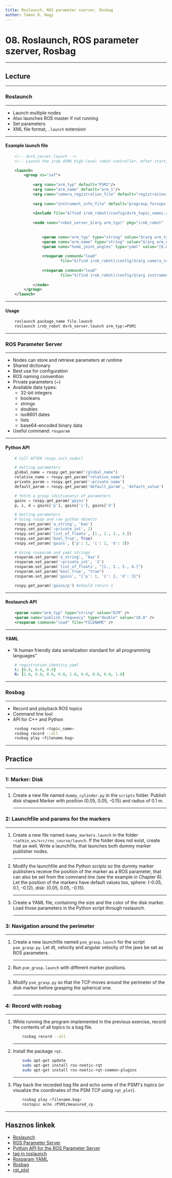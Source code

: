 ```yaml
---
title: Roslaunch, ROS parameter szerver, Rosbag
author: Tamas D. Nagy
---
```


# 08. Roslaunch, ROS parameter szerver, Rosbag

---


## Lecture



---

### Roslaunch

---

- Launch multiple nodes
- Also launches ROS master if not running
- Set parameters
- XML file format, `.launch` extension

---

#### Example launch file


```xml
    <!-- dvrk_server.launch -->
    <!-- Launch the irob dVRK high-level robot controller. After start, it will wait for irob_msgs/Robot actions -->

    <launch>
        <group ns="saf">
  
            <arg name="arm_typ" default="PSM2"/>
	        <arg name="arm_name" default="arm_1"/>
	        <arg name="camera_registration_file" default="registration_psm1.yaml"/>
		
	        <arg name="instrument_info_file" default="prograsp_forceps.yaml"/>
	
            <include file="$(find irob_robot)/config/dvrk_topic_names.xml" /> 
  	
	        <node name="robot_server_$(arg arm_typ)" pkg="irob_robot"  type="robot_server_dvrk"
	                                                                             output="screen">
  		
  	            <param name="arm_typ" type="string" value="$(arg arm_typ)" />
	            <param name="arm_name" type="string" value="$(arg arm_name)" />
                <param name="home_joint_angles" type="yaml" value="[0.0, 0.0, 0.0, 0.0, 0.0, 0.0]" />
				
	            <rosparam command="load" 
	                    file="$(find irob_robot)/config/$(arg camera_registration_file)"/>
				
	            <rosparam command="load" 
	                    file="$(find irob_robot)/config/$(arg instrument_info_file)"/>
				
	        </node>
        </group>
    </launch>
```

---

#### Usage


```bash
    roslaunch package_name file.launch
    roslaunch irob_robot dvrk_server.launch arm_typ:=PSM1
```

---

### ROS Parameter Server

---

- Nodes can store and retrieve parameters at runtime
- Shared dictionary
- Best use for configuration
- ROS naming convention
- Private parameters (~)
- Available data types:
    - 32-bit integers
    - booleans
    - strings
    - doubles
    - iso8601 dates
    - lists
    - base64-encoded binary data 
- Useful command: `rosparam`

---

#### Python API

```python
    # Call AFTER rospy.init_node()

    # Getting parameters
    global_name = rospy.get_param("/global_name")
    relative_name = rospy.get_param("relative_name")
    private_param = rospy.get_param('~private_name')
    default_param = rospy.get_param('default_param', 'default_value')

    # fetch a group (dictionary) of parameters
    gains = rospy.get_param('gains')
    p, i, d = gains['p'], gains['i'], gains['d']

    # Setting parameters
    # Using rospy and raw python objects
    rospy.set_param('a_string', 'baz')
    rospy.set_param('~private_int', 2)
    rospy.set_param('list_of_floats', [1., 2., 3., 4.])
    rospy.set_param('bool_True', True)
    rospy.set_param('gains', {'p': 1, 'i': 2, 'd': 3})

    # Using rosparam and yaml strings
    rosparam.set_param('a_string', 'baz')
    rosparam.set_param('~private_int', '2')
    rosparam.set_param('list_of_floats', "[1., 2., 3., 4.]")
    rosparam.set_param('bool_True', "true")
    rosparam.set_param('gains', "{'p': 1, 'i': 2, 'd': 3}")

    rospy.get_param('gains/p') #should return 1
```

---

#### Roslaunch API

```xml
    <param name="arm_typ" type="string" value="ECM" />
    <param name="publish_frequency" type="double" value="10.0" />
    <rosparam command="load" file="FILENAME" />
```

---

#### YAML

- “A human friendly data serialization standard for all programming languages”

```yaml
    # registration_identity.yaml
    t: [0.0, 0.0, 0.0]
    R: [1.0, 0.0, 0.0, 0.0, 1.0, 0.0, 0.0, 0.0, 1.0]
```

---

### Rosbag

---

- Record and playback ROS topics
- Command line tool
- API for C++ and Python

```bash
    rosbag record <topic_name>
    rosbag record --all
    rosbag play <filename.bag>
```



---

## Practice

---



### 1: Marker: Disk

---

1. Create a new file named `dummy_cylinder.py` in the `scripts` folder. Publish disk shaped Marker with position (0.05, 0.05, -0.15) and radius of 0.1 m. 

    ---
    
### 2: Launchfile and params for the markers

---

1. Create a new file named `dummy_markers.launch` in the folder `~catkin_ws/src/ros_course/launch`. If the folder does not exist, create that as well. Write a launchfile, that launches both dummy marker publisher nodes.

    ---

2. Modify the launchfile and the Python scripts so the dummy marker publishers receive the position of the marker as a ROS parameter, that can also be set from the command line (see the example in Chapter 6). Let the position of the markers have default values too, sphere: (-0.05, 0.1, -0.12), disk: (0.05, 0.05, -0.15).

    ---

3. Create a YAML file, containing the size and the color of the disk marker. Load those parameters in the Python script through roslaunch.

    ---
    
    
### 3: Navigation around the perimeter

---

1. Create a new launchfile named `psm_grasp.launch` for the script `psm_grasp.py`. Let dt, velocity and angular velocity of the jaws be set as ROS parameters.
  

    ---
    
2. Run `psm_grasp.launch` with different marker positions.

    ---
    
4. Modify `psm_grasp.py` so that the TCP moves around the perimeter of the disk marker before grasping the spherical one.

    ---

### 4: Record with rosbag

---

1. While running the program implemented in the previous exercise, record the contents of all topics to a bag file.

    ```bash
        rosbag record --all
    ```
    
    ---

2. Install the package `rqt`.

    ```bash
        sudo apt-get update
        sudo apt-get install ros-noetic-rqt
        sudo apt-get install ros-noetic-rqt-common-plugins
    ```

    ---

4. Play back the recorded bag file and echo some of the PSM1's topics (or visualize the coordinates of the PSM TCP using `rqt_plot`).

    ```bash
        rosbag play <filename.bag>
        rostopic echo /PSM1/measured_cp
    ```


---



## Hasznos linkek
- [Roslaunch](http://wiki.ros.org/roslaunch)
- [ROS Parameter Server](http://wiki.ros.org/Parameter%20Server)
- [Python API for the ROS Parameter Server](http://wiki.ros.org/rospy/Overview/Parameter%20Server)
- [<param> tag in roslaunch](http://wiki.ros.org/roslaunch/XML/param)
- [Rosparam YAML](http://wiki.ros.org/rosparam)
- [Rosbag](http://wiki.ros.org/rosbag/Commandline)
- [rqt_plot](http://wiki.ros.org/rqt_plot)











